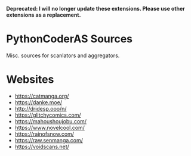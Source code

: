 **Deprecated: I will no longer update these extensions. Please use other extensions as a replacement.**

# PythonCoderAS Sources
Misc. sources for scanlators and aggregators.

# Websites
* https://catmanga.org/
* https://danke.moe/
* http://dridesp.ooo/n/
* https://glitchycomics.com/
* https://mahoushoujobu.com/
* https://www.novelcool.com/
* https://rainofsnow.com/
* https://raw.senmanga.com/
* https://voidscans.net/